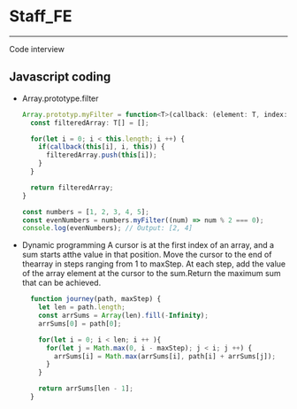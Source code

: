 # Staff_FE

---
Code interview

## Javascript coding

- Array.prototype.filter

  ```typescript
  Array.prototyp.myFilter = function<T>(callback: (element: T, index: number, array: T[]) => boolean): T[] {
    const filteredArray: T[] = [];

    for(let i = 0; i < this.length; i ++) {
      if(callback(this[i], i, this)) {
        filteredArray.push(this[i]);
      }
    }

    return filteredArray;
  }

  const numbers = [1, 2, 3, 4, 5];
  const evenNumbers = numbers.myFilter((num) => num % 2 === 0);
  console.log(evenNumbers); // Output: [2, 4]
  ```

- Dynamic programming
A cursor is at the first index of an array, and a sum starts atthe value in that position. Move the cursor to the end of thearray in steps ranging from 1 to maxStep. At each step, add the value of the array element at the cursor to the sum.Return the maximum sum that can be achieved.

  ```javascript
    function journey(path, maxStep) {
      let len = path.length;
      const arrSums = Array(len).fill(-Infinity);
      arrSums[0] = path[0];

      for(let i = 0; i < len; i ++ ){
        for(let j = Math.max(0, i - maxStep); j < i; j ++) {
          arrSums[i] = Math.max(arrSums[i], path[i] + arrSums[j]);
        }
      }

      return arrSums[len - 1];
    }
  ```

